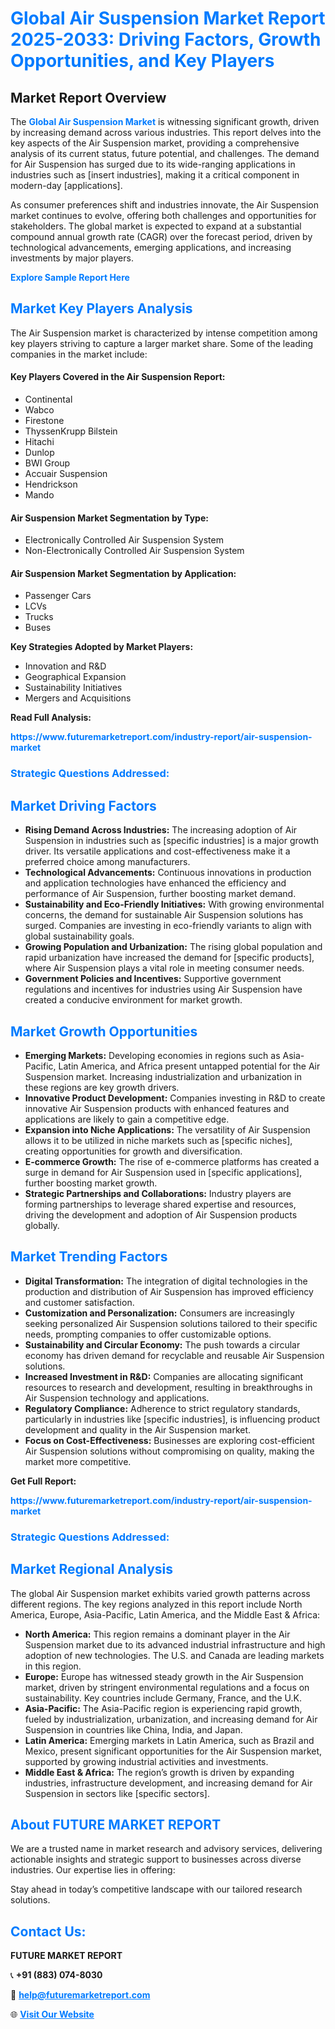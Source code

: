 <h1 style="color: #007BFF;">Global Air Suspension Market Report 2025-2033: Driving Factors, Growth Opportunities, and Key Players</h1>

<section id="overview">
<h2>Market Report Overview</h2>
<p>The <a href="https://www.futuremarketreport.com/industry-report/air-suspension-market" style="color: #007BFF; text-decoration: none;"><strong>Global Air Suspension Market</strong></a> is witnessing significant growth, driven by increasing demand across various industries. This report delves into the key aspects of the Air Suspension market, providing a comprehensive analysis of its current status, future potential, and challenges. The demand for Air Suspension has surged due to its wide-ranging applications in industries such as [insert industries], making it a critical component in modern-day [applications].</p>
<p>As consumer preferences shift and industries innovate, the Air Suspension market continues to evolve, offering both challenges and opportunities for stakeholders. The global market is expected to expand at a substantial compound annual growth rate (CAGR) over the forecast period, driven by technological advancements, emerging applications, and increasing investments by major players.</p>
</section>

<section id="overview">
<p><a href="https://www.futuremarketreport.com/request-sample/reportId=45373" style="color: #007BFF; text-decoration: none;"><strong>Explore Sample Report Here</strong></a></p>
</section>

<section id="key-players">
<h2 style="color: #007BFF;">Market Key Players Analysis</h2>
<p>The Air Suspension market is characterized by intense competition among key players striving to capture a larger market share. Some of the leading companies in the market include:</p>
<h4>Key Players Covered in the Air Suspension Report:</h4>
<ul><li>Continental</li><li>Wabco</li><li>Firestone</li><li>ThyssenKrupp Bilstein</li><li>Hitachi</li><li>Dunlop</li><li>BWI Group</li><li>Accuair Suspension</li><li>Hendrickson</li><li>Mando</li></ul>
<h4>Air Suspension Market Segmentation by Type:</h4>
<ul><li>Electronically Controlled Air Suspension System</li><li>Non-Electronically Controlled Air Suspension System</li></ul>

<h4>Air Suspension Market Segmentation by Application:</h4>
<ul><li>Passenger Cars</li><li>LCVs</li><li>Trucks</li><li>Buses</li></ul>
<p><strong>Key Strategies Adopted by Market Players:</strong></p>
<ul>
<li>Innovation and R&D</li>
<li>Geographical Expansion</li>
<li>Sustainability Initiatives</li>
<li>Mergers and Acquisitions</li>
</ul>
</section>

<section>
<p><strong>Read Full Analysis: </strong></p><a href="https://www.futuremarketreport.com/industry-report/air-suspension-market" style="color: #007BFF; text-decoration: none;"><strong>https://www.futuremarketreport.com/industry-report/air-suspension-market</strong></a>
<h3 style="color: #007BFF;">Strategic Questions Addressed:</h3>
</section>

<section id="driving-factors">
<h2 style="color: #007BFF;">Market Driving Factors</h2>
<ul>
<li><strong>Rising Demand Across Industries:</strong> The increasing adoption of Air Suspension in industries such as [specific industries] is a major growth driver. Its versatile applications and cost-effectiveness make it a preferred choice among manufacturers.</li>
<li><strong>Technological Advancements:</strong> Continuous innovations in production and application technologies have enhanced the efficiency and performance of Air Suspension, further boosting market demand.</li>
<li><strong>Sustainability and Eco-Friendly Initiatives:</strong> With growing environmental concerns, the demand for sustainable Air Suspension solutions has surged. Companies are investing in eco-friendly variants to align with global sustainability goals.</li>
<li><strong>Growing Population and Urbanization:</strong> The rising global population and rapid urbanization have increased the demand for [specific products], where Air Suspension plays a vital role in meeting consumer needs.</li>
<li><strong>Government Policies and Incentives:</strong> Supportive government regulations and incentives for industries using Air Suspension have created a conducive environment for market growth.</li>
</ul>
</section>

<section id="growth-opportunities">
<h2 style="color: #007BFF;">Market Growth Opportunities</h2>
<ul>
<li><strong>Emerging Markets:</strong> Developing economies in regions such as Asia-Pacific, Latin America, and Africa present untapped potential for the Air Suspension market. Increasing industrialization and urbanization in these regions are key growth drivers.</li>
<li><strong>Innovative Product Development:</strong> Companies investing in R&D to create innovative Air Suspension products with enhanced features and applications are likely to gain a competitive edge.</li>
<li><strong>Expansion into Niche Applications:</strong> The versatility of Air Suspension allows it to be utilized in niche markets such as [specific niches], creating opportunities for growth and diversification.</li>
<li><strong>E-commerce Growth:</strong> The rise of e-commerce platforms has created a surge in demand for Air Suspension used in [specific applications], further boosting market growth.</li>
<li><strong>Strategic Partnerships and Collaborations:</strong> Industry players are forming partnerships to leverage shared expertise and resources, driving the development and adoption of Air Suspension products globally.</li>
</ul>
</section>

<section id="trending-factors">
<h2 style="color: #007BFF;">Market Trending Factors</h2>
<ul>
<li><strong>Digital Transformation:</strong> The integration of digital technologies in the production and distribution of Air Suspension has improved efficiency and customer satisfaction.</li>
<li><strong>Customization and Personalization:</strong> Consumers are increasingly seeking personalized Air Suspension solutions tailored to their specific needs, prompting companies to offer customizable options.</li>
<li><strong>Sustainability and Circular Economy:</strong> The push towards a circular economy has driven demand for recyclable and reusable Air Suspension solutions.</li>
<li><strong>Increased Investment in R&D:</strong> Companies are allocating significant resources to research and development, resulting in breakthroughs in Air Suspension technology and applications.</li>
<li><strong>Regulatory Compliance:</strong> Adherence to strict regulatory standards, particularly in industries like [specific industries], is influencing product development and quality in the Air Suspension market.</li>
<li><strong>Focus on Cost-Effectiveness:</strong> Businesses are exploring cost-efficient Air Suspension solutions without compromising on quality, making the market more competitive.</li>
</ul>
</section>

<section>
<p><strong>Get Full Report: </strong></p><a href="https://www.futuremarketreport.com/industry-report/air-suspension-market" style="color: #007BFF; text-decoration: none;"><strong>https://www.futuremarketreport.com/industry-report/air-suspension-market</strong></a>
<h3 style="color: #007BFF;">Strategic Questions Addressed:</h3>
</section>


<section id="regional-analysis">
<h2 style="color: #007BFF;">Market Regional Analysis</h2>
<p>The global Air Suspension market exhibits varied growth patterns across different regions. The key regions analyzed in this report include North America, Europe, Asia-Pacific, Latin America, and the Middle East & Africa:</p>
<ul>
<li><strong>North America:</strong> This region remains a dominant player in the Air Suspension market due to its advanced industrial infrastructure and high adoption of new technologies. The U.S. and Canada are leading markets in this region.</li>
<li><strong>Europe:</strong> Europe has witnessed steady growth in the Air Suspension market, driven by stringent environmental regulations and a focus on sustainability. Key countries include Germany, France, and the U.K.</li>
<li><strong>Asia-Pacific:</strong> The Asia-Pacific region is experiencing rapid growth, fueled by industrialization, urbanization, and increasing demand for Air Suspension in countries like China, India, and Japan.</li>
<li><strong>Latin America:</strong> Emerging markets in Latin America, such as Brazil and Mexico, present significant opportunities for the Air Suspension market, supported by growing industrial activities and investments.</li>
<li><strong>Middle East & Africa:</strong> The region’s growth is driven by expanding industries, infrastructure development, and increasing demand for Air Suspension in sectors like [specific sectors].</li>
</ul>
</section>

<footer>
<h2 style="color: #007BFF;">About FUTURE MARKET REPORT</h2>
<p>We are a trusted name in market research and advisory services, delivering actionable insights and strategic support to businesses across diverse industries. Our expertise lies in offering:</p>

<p>Stay ahead in today’s competitive landscape with our tailored research solutions.</p>

<h2 style="color: #007BFF;">Contact Us:</h2>
<p><strong>FUTURE MARKET REPORT</strong></p>
<p>📞 <strong>+91 (883) 074-8030</strong></p>
<p>📧 <strong><a href="mailto:help@futuremarketreport.com" style="color: #007BFF;">help@futuremarketreport.com</a></strong></p>
<p>🌐 <strong><a href="https://www.futuremarketreport.com/" style="color: #007BFF;">Visit Our Website</a></strong></p>
</footer>